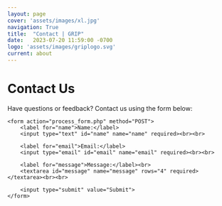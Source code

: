 ```yaml
---
layout: page
cover: 'assets/images/xl.jpg'
navigation: True
title:  "Contact | GRIP"
date:   2023-07-20 11:59:00 -0700
logo: 'assets/images/griplogo.svg'
current: about
---
```


# Contact Us
<body>
    <p>Have questions or feedback? Contact us using the form below:</p>

    <form action="process_form.php" method="POST">
        <label for="name">Name:</label>
        <input type="text" id="name" name="name" required><br><br>

        <label for="email">Email:</label>
        <input type="email" id="email" name="email" required><br><br>

        <label for="message">Message:</label><br>
        <textarea id="message" name="message" rows="4" required></textarea><br><br>

        <input type="submit" value="Submit">
    </form>
</body>
